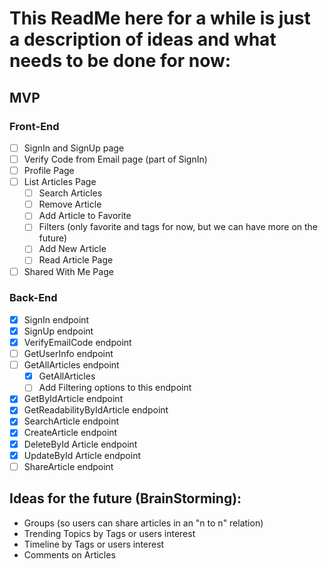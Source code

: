 # This ReadMe here for a while is just a description of ideas and what needs to be done for now:

## MVP

### Front-End

- [ ] SignIn and SignUp page
- [ ] Verify Code from Email page (part of SignIn)
- [ ] Profile Page
- [ ] List Articles Page
  - [ ] Search Articles
  - [ ] Remove Article
  - [ ] Add Article to Favorite
  - [ ] Filters (only favorite and tags for now, but we can have more on the future)
  - [ ] Add New Article
  - [ ] Read Article Page
- [ ] Shared With Me Page

### Back-End

- [x] SignIn endpoint
- [x] SignUp endpoint
- [x] VerifyEmailCode endpoint
- [ ] GetUserInfo endpoint
- [ ] GetAllArticles endpoint
  - [x] GetAllArticles
  - [ ] Add Filtering options to this endpoint
- [x] GetByIdArticle endpoint
- [x] GetReadabilityByIdArticle endpoint
- [x] SearchArticle endpoint
- [x] CreateArticle endpoint
- [x] DeleteById Article endpoint
- [x] UpdateById Article endpoint
- [ ] ShareArticle endpoint

## Ideas for the future (BrainStorming):

- Groups (so users can share articles in an "n to n" relation)
- Trending Topics by Tags or users interest
- Timeline by Tags or users interest
- Comments on Articles
